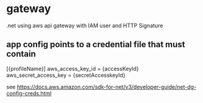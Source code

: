 # gateway
.net using aws api gateway with IAM user and HTTP Signature

## app config points to a credential file that must contain
[{profileName}]
aws_access_key_id = {accessKeyId}
aws_secret_access_key = {secretAccesskeyId}

see https://docs.aws.amazon.com/sdk-for-net/v3/developer-guide/net-dg-config-creds.html
